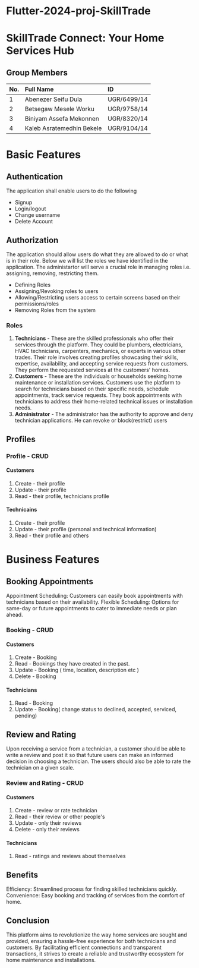 # Flutter-2024-proj-SkillTrade
# SkillTrade Connect: Your Home Services Hub

## Group Members   
| No.|      Full Name            |     ID        |
|:---| :---                      |    :---       |
| 1  | Abenezer Seifu Dula       | UGR/6499/14   |
| 2  | Betsegaw Mesele Worku     | UGR/9758/14   |
| 3  | Biniyam Assefa Mekonnen   | UGR/8320/14   |
| 4  | Kaleb Asratemedhin Bekele | UGR/9104/14   |

# Basic Features
## Authentication
The application shall enable users to do the following
  <ul>
    <li>Signup</li>
    <li>Login/logout</li>
    <li>Change username</li>
    <li>Delete Account</li>
  </ul>

## Authorization
The application should allow users do what they are allowed to do or what is in their role. Below we will list the roles we have identified in the application. The administartor will serve a crucial role in managing roles i.e. assigning, removing, restricting them. 
  <ul>
    <li>Defining Roles</li>
    <li>Assigning/Revoking roles to users</li>
    <li>Allowing/Restricting users access to certain screens based on their permissions/roles</li>
    <li>Removing Roles from the system</li>
  </ul>
  
### Roles
  1. <b>Technicians</b>  - These are the skilled professionals who offer their services through the platform. They could be plumbers, electricians, HVAC technicians, carpenters, mechanics, or experts in various other trades. Their role involves creating profiles showcasing their skills, expertise, availability, and accepting service requests from customers. 
    They perform the requested services at the customers' homes.
  2. <b>Customers</b> - These are the individuals or households seeking home maintenance or installation services. Customers use the platform to search for technicians based on their specific         needs, schedule appointments, track service requests. They book appointments with technicians to address their home-related technical issues or installation needs.
  3. <b>Administrator</b> - The administrator has the authority to approve and deny technician applications. He can revoke or block(restrict) users 
  
## Profiles
 ### Profile - CRUD
 #### Customers
 1. Create - their profile
 2. Update - their profile
 3. Read - their profile, technicians profile
  
  #### Technicains
  1. Create - their profile
  2. Update - their profile (personal and technical information)
  3. Read - their profile and others
     
# Business Features
## Booking Appointments
Appointment Scheduling: Customers can easily book appointments with technicians based on their availability.
Flexible Scheduling: Options for same-day or future appointments to cater to immediate needs or plan ahead.
  ### Booking - CRUD
  #### Customers
  1. Create - Booking
  2. Read - Bookings they have created in the past.
  3. Update - Booking ( time, location, description etc )
  4. Delete - Booking

  #### Technicians
  1. Read - Booking
  2. Update - Booking( change status to declined, accepted, serviced, pending)

## Review and Rating
Upon receiving a service from a technician, a customer should be able to write a review and post it so that future users can make an informed decision in choosing a technician. The users should also be able to rate the technician on a given scale.

  ### Review and Rating - CRUD
  #### Customers
  1. Create - review or rate technician
  2. Read - their review or other people's
  3. Update - only their reviews
  4. Delete - only their reviews
  #### Technicians
  1. Read - ratings and reviews about themselves



## Benefits
Efficiency: Streamlined process for finding skilled technicians quickly.
Convenience: Easy booking and tracking of services from the comfort of home.

## Conclusion
This platform aims to revolutionize the way home services are sought and provided, ensuring a hassle-free experience for both technicians and customers. By facilitating efficient connections and transparent transactions, it strives to create a reliable and trustworthy ecosystem for home maintenance and installations.
